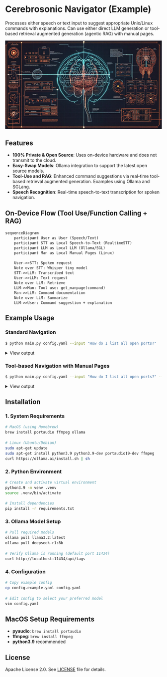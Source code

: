 # Cerebrosonic Navigator (Example)
Processes either speech or text input to suggest appropriate Unix/Linux commands with explanations. Can use either direct LLM generation or tool-based retrieval augmented generation (agentic RAG) with manual pages.

![Cerebrosonic Navigator](/docs/CerebrosonicNavigator.png)

## Features
- **100% Private & Open Source**: Uses on-device hardware and does not transmit to the cloud.
- **Easy-Swap Models**: Ollama integration to support the latest open source models. 
- **Tool-Use and RAG**: Enhanced command suggestions via real-time tool-based retrieval augmented generation. Examples using Ollama and SGLang.
- **Speech Recognition**: Real-time speech-to-text transcription for spoken navigation.

## On-Device Flow (Tool Use/Function Calling + RAG)
```mermaid
sequenceDiagram
    participant User as User (Speech/Text)
    participant STT as Local Speech-to-Text (RealtimeSTT)
    participant LLM as Local LLM (Ollama/SGL)
    participant Man as Local Manual Pages (Linux)

    User->>STT: Spoken request
    Note over STT: Whisper tiny model
    STT->>LLM: Transcribed text
    User->>LLM: Text request
    Note over LLM: Retrieve
    LLM->>Man: Tool use: get_manpage(command)
    Man->>LLM: Command documentation
    Note over LLM: Summarize
    LLM->>User: Command suggestion + explanation
```

## Example Usage

### Standard Navigation
```bash
$ python main.py config.yaml --input "How do I list all open ports?"
```

<details>
<summary>View output</summary>

```
INFO - Initialized with Ollama model: llama3.2
INFO - Processing text input: How do I list all open ports?
INFO - Using standard navigation
INFO - Processing input with llama3.2

Command suggestion: The netstat command

Explanation: 
**The `netstat` Command**

Command Purpose:
The `netstat` command displays active Internet connections, routing tables, and interface statistics.

Key Features:
* Displays information about active network connections
* Shows listening ports and their corresponding processes
* Provides information on routing tables and interface statistics

Common Use Cases:
* Identifying open ports and the processes using them
* Troubleshooting network connectivity issues
* Monitoring system performance and resource utilization

Related Commands:
The `ss` command is an alternative to `netstat`, offering similar functionality with more detailed information.
```
</details>

### Tool-based Navigation with Manual Pages
```bash
$ python main.py config.yaml --input "How do I list all open ports?" --tools
```

<details>
<summary>View output</summary>

```
INFO - Initialized with Ollama model: llama3.2
INFO - Processing text input: How do I list all open ports?
INFO - Using tool-based navigation with manpages
INFO - Querying Ollama with model: llama3.2
INFO - Calling get_manpage for command: netstat
INFO - Generating manpage summary

Command Overview:
The `netstat` command provides information about active Internet connections, routing tables, 
interface statistics, and more.

Options Available:
* -a, --all: Display all connections
* -i, --interfaces: Display interfaces and their statistics
* -n, --numeric-ports: Show port numbers instead of hostnames
* -p, --protocol: Specify a protocol (e.g., TCP, UDP)
* -r, --routing-table: Display the routing table
* -s, --statistics: Display statistics about interfaces and protocols
```
</details>

## Installation

### 1. System Requirements
```bash
# MacOS (using Homebrew)
brew install portaudio ffmpeg ollama

# Linux (Ubuntu/Debian)
sudo apt-get update
sudo apt-get install python3.9 python3.9-dev portaudio19-dev ffmpeg
curl https://ollama.ai/install.sh | sh
```

### 2. Python Environment
```bash
# Create and activate virtual environment
python3.9 -m venv .venv
source .venv/bin/activate

# Install dependencies
pip install -r requirements.txt
```

### 3. Ollama Model Setup
```bash
# Pull required models
ollama pull llama3.2:latest
ollama pull deepseek-r1:8b

# Verify Ollama is running (default port 11434)
curl http://localhost:11434/api/tags
```

### 4. Configuration
```bash
# Copy example config
cp config.example.yaml config.yaml

# Edit config to select your preferred model
vim config.yaml
```

## MacOS Setup Requirements
- **pyaudio**: `brew install portaudio`
- **ffmpeg**: `brew install ffmpeg`
- **python3.9** recommended

## License
Apache License 2.0. See [LICENSE](LICENSE) file for details.